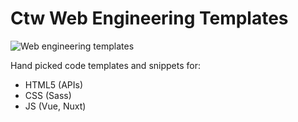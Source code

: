# Ctw Web Engineering Templates

![Web engineering templates](https://user-images.githubusercontent.com/4195550/101728577-ec6da680-3ab6-11eb-99ad-34495cf093b8.png)

Hand picked code templates and snippets for:
- HTML5 (APIs)
- CSS (Sass)
- JS (Vue, Nuxt)
